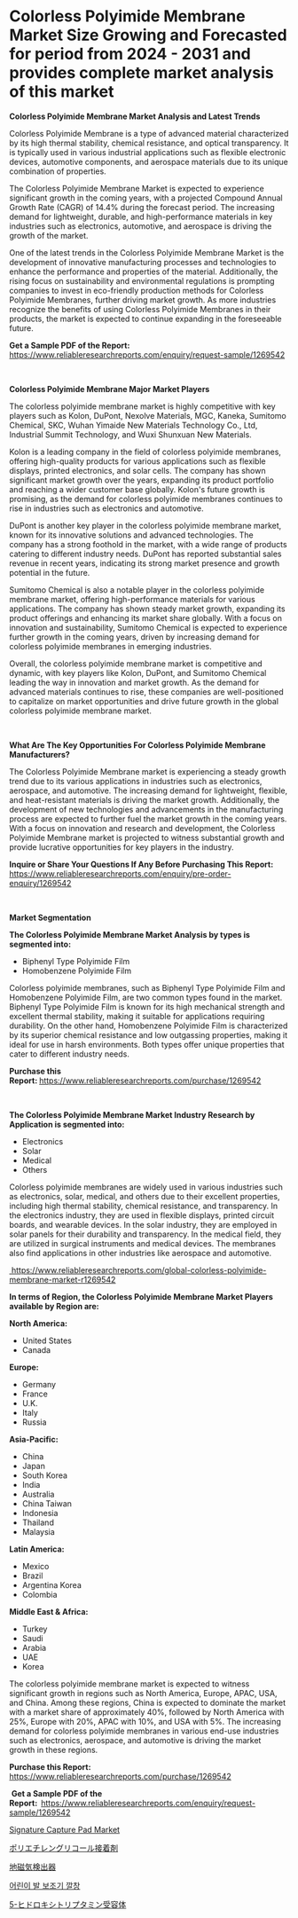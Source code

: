 <p><h1>Colorless Polyimide Membrane Market Size Growing and Forecasted for period from 2024 - 2031 and provides complete market analysis of this market</h1></p><p><strong>Colorless Polyimide Membrane Market Analysis and Latest Trends</strong></p>
<p><p>Colorless Polyimide Membrane is a type of advanced material characterized by its high thermal stability, chemical resistance, and optical transparency. It is typically used in various industrial applications such as flexible electronic devices, automotive components, and aerospace materials due to its unique combination of properties.</p><p>The Colorless Polyimide Membrane Market is expected to experience significant growth in the coming years, with a projected Compound Annual Growth Rate (CAGR) of 14.4% during the forecast period. The increasing demand for lightweight, durable, and high-performance materials in key industries such as electronics, automotive, and aerospace is driving the growth of the market.</p><p>One of the latest trends in the Colorless Polyimide Membrane Market is the development of innovative manufacturing processes and technologies to enhance the performance and properties of the material. Additionally, the rising focus on sustainability and environmental regulations is prompting companies to invest in eco-friendly production methods for Colorless Polyimide Membranes, further driving market growth. As more industries recognize the benefits of using Colorless Polyimide Membranes in their products, the market is expected to continue expanding in the foreseeable future.</p></p>
<p><strong>Get a Sample PDF of the Report:&nbsp;</strong> <a href="https://www.reliableresearchreports.com/enquiry/request-sample/1269542">https://www.reliableresearchreports.com/enquiry/request-sample/1269542</a></p>
<p>&nbsp;</p>
<p><strong>Colorless Polyimide Membrane Major Market Players</strong></p>
<p><p>The colorless polyimide membrane market is highly competitive with key players such as Kolon, DuPont, Nexolve Materials, MGC, Kaneka, Sumitomo Chemical, SKC, Wuhan Yimaide New Materials Technology Co., Ltd, Industrial Summit Technology, and Wuxi Shunxuan New Materials.</p><p>Kolon is a leading company in the field of colorless polyimide membranes, offering high-quality products for various applications such as flexible displays, printed electronics, and solar cells. The company has shown significant market growth over the years, expanding its product portfolio and reaching a wider customer base globally. Kolon's future growth is promising, as the demand for colorless polyimide membranes continues to rise in industries such as electronics and automotive.</p><p>DuPont is another key player in the colorless polyimide membrane market, known for its innovative solutions and advanced technologies. The company has a strong foothold in the market, with a wide range of products catering to different industry needs. DuPont has reported substantial sales revenue in recent years, indicating its strong market presence and growth potential in the future.</p><p>Sumitomo Chemical is also a notable player in the colorless polyimide membrane market, offering high-performance materials for various applications. The company has shown steady market growth, expanding its product offerings and enhancing its market share globally. With a focus on innovation and sustainability, Sumitomo Chemical is expected to experience further growth in the coming years, driven by increasing demand for colorless polyimide membranes in emerging industries.</p><p>Overall, the colorless polyimide membrane market is competitive and dynamic, with key players like Kolon, DuPont, and Sumitomo Chemical leading the way in innovation and market growth. As the demand for advanced materials continues to rise, these companies are well-positioned to capitalize on market opportunities and drive future growth in the global colorless polyimide membrane market.</p></p>
<p>&nbsp;</p>
<p><strong>What Are The Key Opportunities For Colorless Polyimide Membrane Manufacturers?</strong></p>
<p><p>The Colorless Polyimide Membrane market is experiencing a steady growth trend due to its various applications in industries such as electronics, aerospace, and automotive. The increasing demand for lightweight, flexible, and heat-resistant materials is driving the market growth. Additionally, the development of new technologies and advancements in the manufacturing process are expected to further fuel the market growth in the coming years. With a focus on innovation and research and development, the Colorless Polyimide Membrane market is projected to witness substantial growth and provide lucrative opportunities for key players in the industry.</p></p>
<p><strong>Inquire or Share Your Questions If Any Before Purchasing This Report:</strong> <a href="https://www.reliableresearchreports.com/enquiry/pre-order-enquiry/1269542">https://www.reliableresearchreports.com/enquiry/pre-order-enquiry/1269542</a></p>
<p>&nbsp;</p>
<p><strong>Market Segmentation</strong></p>
<p><strong>The Colorless Polyimide Membrane Market Analysis by types is segmented into:</strong></p>
<p><ul><li>Biphenyl Type Polyimide Film</li><li>Homobenzene Polyimide Film</li></ul></p>
<p><p>Colorless polyimide membranes, such as Biphenyl Type Polyimide Film and Homobenzene Polyimide Film, are two common types found in the market. Biphenyl Type Polyimide Film is known for its high mechanical strength and excellent thermal stability, making it suitable for applications requiring durability. On the other hand, Homobenzene Polyimide Film is characterized by its superior chemical resistance and low outgassing properties, making it ideal for use in harsh environments. Both types offer unique properties that cater to different industry needs.</p></p>
<p><strong>Purchase this Report:&nbsp;</strong><a href="https://www.reliableresearchreports.com/purchase/1269542">https://www.reliableresearchreports.com/purchase/1269542</a></p>
<p>&nbsp;</p>
<p><strong>The Colorless Polyimide Membrane Market Industry Research by Application is segmented into:</strong></p>
<p><ul><li>Electronics</li><li>Solar</li><li>Medical</li><li>Others</li></ul></p>
<p><p>Colorless polyimide membranes are widely used in various industries such as electronics, solar, medical, and others due to their excellent properties, including high thermal stability, chemical resistance, and transparency. In the electronics industry, they are used in flexible displays, printed circuit boards, and wearable devices. In the solar industry, they are employed in solar panels for their durability and transparency. In the medical field, they are utilized in surgical instruments and medical devices. The membranes also find applications in other industries like aerospace and automotive.</p></p>
<p><a href="https://www.reliableresearchreports.com/global-colorless-polyimide-membrane-market-r1269542">&nbsp;https://www.reliableresearchreports.com/global-colorless-polyimide-membrane-market-r1269542</a></p>
<p><strong>In terms of Region, the Colorless Polyimide Membrane Market Players available by Region are:</strong></p>
<p>
    <p> <strong> North America: </strong>
        <ul>
            <li>United States</li>
            <li>Canada</li>
        </ul>
        </p> 
    <p> <strong> Europe: </strong>
        <ul>
            <li>Germany</li>
            <li>France</li>
            <li>U.K.</li>
            <li>Italy</li>
            <li>Russia</li>
        </ul>
        </p> 
    <p> <strong> Asia-Pacific: </strong>
        <ul>
            <li>China</li>
            <li>Japan</li>
            <li>South Korea</li>
            <li>India</li>
            <li>Australia</li>
            <li>China Taiwan</li>
            <li>Indonesia</li>
            <li>Thailand</li>
            <li>Malaysia</li>
        </ul>
        </p> 
    <p> <strong> Latin America: </strong>
        <ul>
            <li>Mexico</li>
            <li>Brazil</li>
            <li>Argentina Korea</li>
            <li>Colombia</li>
        </ul>
        </p> 
    <p> <strong> Middle East & Africa: </strong>
        <ul>
            <li>Turkey</li>
            <li>Saudi</li>
            <li>Arabia</li>
            <li>UAE</li>
            <li>Korea</li>
        </ul>
    </p>
    </p>
<p><p>The colorless polyimide membrane market is expected to witness significant growth in regions such as North America, Europe, APAC, USA, and China. Among these regions, China is expected to dominate the market with a market share of approximately 40%, followed by North America with 25%, Europe with 20%, APAC with 10%, and USA with 5%. The increasing demand for colorless polyimide membranes in various end-use industries such as electronics, aerospace, and automotive is driving the market growth in these regions.</p></p>
<p><strong>Purchase this Report: </strong><a href="https://www.reliableresearchreports.com/purchase/1269542">https://www.reliableresearchreports.com/purchase/1269542</a></p>
<p>&nbsp;<strong>Get a Sample PDF of the Report:&nbsp;&nbsp;</strong><a href="https://www.reliableresearchreports.com/enquiry/request-sample/1269542">https://www.reliableresearchreports.com/enquiry/request-sample/1269542</a></p>
<p><strong></strong></p>
<p><p><a href="https://issuu.com/reportprime-2/docs/signature-capture-pad-market-size-2030.pptx">Signature Capture Pad Market</a></p><p><a href="https://github.com/DanykaKilback/Market-Research-Report-List-1/blob/main/5899036100273.md">ポリエチレングリコール接着剤</a></p><p><a href="https://medium.com/@attyourniture/%E5%9C%B0%E7%A3%81%E6%B0%97%E6%A4%9C%E7%9F%A5%E5%99%A8%E5%B8%82%E5%A0%B4-%E7%AB%B6%E4%BA%89%E5%88%86%E6%9E%90-%E5%B8%82%E5%A0%B4%E5%8B%95%E5%90%91-2031%E5%B9%B4%E3%81%BE%E3%81%A7%E3%81%AE%E4%BA%88%E6%B8%AC-2d4a259fb941">地磁気検出器</a></p><p><a href="https://medium.com/@jesseperry626/%EC%96%B4%EB%A6%B0%EC%9D%B4-%EB%B0%9C-%EA%B5%90%EC%A0%95-%EA%B9%94%EC%B0%BD-%EC%8B%9C%EC%9E%A5-%EA%B7%9C%EB%AA%A8-%EB%B0%8F-%EC%8B%9C%EC%9E%A5-%EB%8F%99%ED%96%A5-%EC%99%84%EC%A0%84%ED%95%9C-%EC%82%B0%EC%97%85-%EA%B0%9C%EC%9A%94-2024%EB%85%84%EB%B6%80%ED%84%B0-2031%EB%85%84%EA%B9%8C%EC%A7%80-e675e4a27edd">어린이 발 보조기 깔창</a></p><p><a href="https://github.com/GiovaniLeannon/Market-Research-Report-List-1/blob/main/4776459100272.md">5-ヒドロキシトリプタミン受容体</a></p></p>